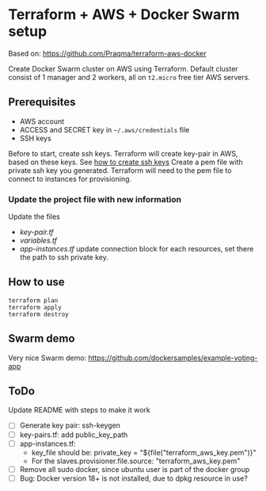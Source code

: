 # Terraform + AWS + Docker Swarm setup
Based on: https://github.com/Praqma/terraform-aws-docker


Create Docker Swarm cluster on AWS using Terraform. 
Default cluster consist of 1 manager and 2 workers, all on `t2.micro` free tier AWS servers.


## Prerequisites
- AWS account 
- ACCESS and SECRET key in `~/.aws/credentials` file
- SSH keys

Before to start, create ssh keys. 
Terraform will create key-pair in AWS, based on these keys. 
See [how to create ssh keys](https://confluence.atlassian.com/bitbucketserver/creating-ssh-keys-776639788.html)
Create a pem file with private ssh key you generated. 
Terraform will need to the pem file to connect to instances for provisioning.


### Update the project file with new information
Update the files
- *key-pair.tf* 
- *variables.tf* 
- *app-instances.tf* update connection block for each resources, set there the path to ssh private key.    



## How to use

```
terraform plan
terraform apply
terraform destroy
```

## Swarm demo
Very nice Swarm demo:
https://github.com/dockersamples/example-voting-app



## ToDo

Update README with steps to make it work
- [ ] Generate key pair: ssh-keygen
- [ ] key-pairs.tf: add public_key_path
- [ ] app-instances.tf: 
  - key_file should be: private_key = "${file("terraform_aws_key.pem")}"
  - For the slaves.provisioner.file.source: "terraform_aws_key.pem"
- [ ] Remove all sudo docker, since ubuntu user is part of the docker group
- [ ] Bug: Docker version 18+ is not installed, due to dpkg resource in use?
